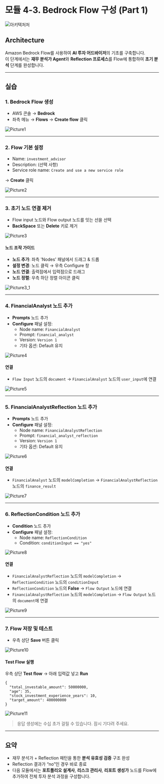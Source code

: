 
# 모듈 4-3. Bedrock Flow 구성 (Part 1)

![아키텍처처](./images/Architecture2.png)

## Architecture

Amazon Bedrock Flow를 사용하여 **AI 투자 어드바이저**의 기초를 구축합니다.  
이 단계에서는 **재무 분석가 Agent**와 **Reflection 프로세스**를 Flow에 통합하여 **초기 분석** 단계를 완성합니다.

---

## 실습

### 1. Bedrock Flow 생성

- AWS 콘솔 → **Bedrock**
- 좌측 메뉴 → **Flows** → **Create flow** 클릭

![Picture1](./images/Picture41.png)

---

### 2. Flow 기본 설정

- Name: `investment_advisor`
- Description: (선택 사항)
- Service role name: `Create and use a new service role`

→ **Create** 클릭

![Picture2](./images/Picture42.png)

---

### 3. 초기 노드 연결 제거

- Flow input 노드와 Flow output 노드를 잇는 선을 선택
- **BackSpace** 또는 **Delete** 키로 제거

![Picture3](./images/Picture43.png)

#### 노드 조작 가이드
- **노드 추가**: 좌측 'Nodes' 패널에서 드래그 & 드롭
- **설정 변경**: 노드 클릭 → 우측 Configure 창
- **노드 연결**: 출력점에서 입력점으로 드래그
- **노드 정렬**: 우측 하단 정렬 아이콘 클릭

![Picture3_1](./images/Picture43_1.png)

---

### 4. FinancialAnalyst 노드 추가

- **Prompts** 노드 추가
- **Configure** 패널 설정:
  - Node name: `FinancialAnalyst`
  - Prompt: `financial_analyst`
  - Version: `Version 1`
  - 기타 옵션: Default 유지

![Picture4](./images/Picture44.png)

#### 연결
- `Flow Input` 노드의 `document` → `FinancialAnalyst` 노드의 `user_input`에 연결

![Picture5](./images/Picture45.png)

---

### 5. FinancialAnalystReflection 노드 추가

- **Prompts** 노드 추가
- **Configure** 패널 설정:
  - Node name: `FinancialAnalystReflection`
  - Prompt: `financial_analyst_reflection`
  - Version: `Version 1`
  - 기타 옵션: Default 유지

![Picture6](./images/Picture46.png)

#### 연결
- `FinancialAnalyst` 노드의 `modelCompletion` → `FinancialAnalystReflection` 노드의 `finance_result`

![Picture7](./images/Picture47.png)

---

### 6. ReflectionCondition 노드 추가

- **Condition** 노드 추가
- **Configure** 패널 설정:
  - Node name: `ReflectionCondition`
  - Condition: `conditionInput == "yes"`

![Picture8](./images/Picture48.png)

#### 연결
- `FinancialAnalystReflection` 노드의 `modelCompletion` → `ReflectionCondition` 노드의 `conditionInput`
- `ReflectionCondition` 노드의 **False** → `Flow Output` 노드에 연결
- `FinancialAnalystReflection` 노드의 `modelCompletion` → `Flow Output` 노드의 `document`에 연결

![Picture9](./images/Picture49.png)

---

### 7. Flow 저장 및 테스트

- 우측 상단 **Save** 버튼 클릭

![Picture10](./images/Picture50.png)

#### Test Flow 실행
우측 상단 **Test flow** → 아래 입력값 넣고 **Run**

```
{
  "total_investable_amount": 50000000,
  "age": 35,
  "stock_investment_experience_years": 10, 
  "target_amount": 400000000
}
```

![Picture11](./images/Picture51.png)

> 응답 생성에는 수십 초가 걸릴 수 있습니다. 잠시 기다려 주세요.

---

## 요약

- 재무 분석가 + Reflection 패턴을 통한 **분석 유효성 검증** 구조 완성
- Reflection 결과가 “no”인 경우 바로 종료
- 다음 모듈에서는 **포트폴리오 설계사**, **리스크 관리사**, **리포트 생성가** 노드를 Flow에 추가하여 전체 투자 분석 과정을 구성합니다.

